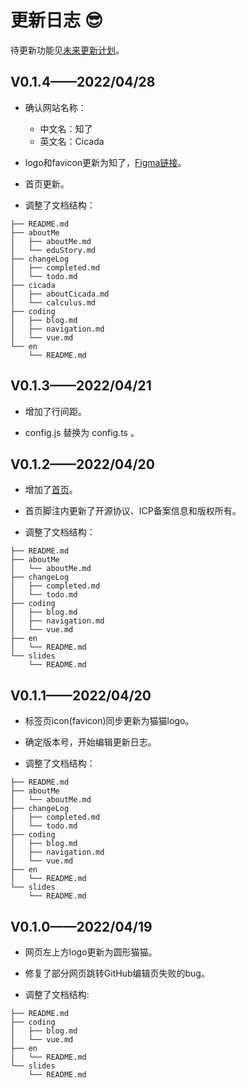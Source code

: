# 更新日志 :sunglasses:

待更新功能见[未来更新计划](./todo.md)。

## V0.1.4——2022/04/28

- 确认网站名称：

    - 中文名：知了
    - 英文名：Cicada

-  logo和favicon更新为知了，[Figma链接](https://www.figma.com/file/uJqz3DyZCJILfgkyrlNIH0/Cicada?node-id=0%3A1)。

- 首页更新。

- 调整了文档结构：

```{4,8-10}
├── README.md
├── aboutMe
│   ├── aboutMe.md
│   └── eduStory.md
├── changeLog
│   ├── completed.md
│   └── todo.md
├── cicada
│   ├── aboutCicada.md
│   └── calculus.md
├── coding
│   ├── blog.md
│   ├── navigation.md
│   └── vue.md
└── en
    └── README.md
```

## V0.1.3——2022/04/21

- 增加了行间距。

-  config.js 替换为 config.ts 。

## V0.1.2——2022/04/20

- 增加了[首页](../README.md)。

- 首页脚注内更新了开源协议、ICP备案信息和版权所有。

- 调整了文档结构：

```{2-3}
├── README.md
├── aboutMe
│   └── aboutMe.md
├── changeLog
│   ├── completed.md
│   └── todo.md
├── coding
│   ├── blog.md
│   ├── navigation.md
│   └── vue.md
├── en
│   └── README.md
└── slides
    └── README.md
```

## V0.1.1——2022/04/20

- 标签页icon(favicon)同步更新为猫猫logo。

- 确定版本号，开始编辑更新日志。

- 调整了文档结构：

```{4-5,9}
├── README.md
├── aboutMe
│   └── aboutMe.md
├── changeLog
│   ├── completed.md
│   └── todo.md
├── coding
│   ├── blog.md
│   ├── navigation.md
│   └── vue.md
├── en
│   └── README.md
└── slides
    └── README.md
```

## V0.1.0——2022/04/19 

- 网页左上方logo更新为圆形猫猫。

- 修复了部分网页跳转GitHub编辑页失败的bug。

- 调整了文档结构:

```{2-4,7-8}
├── README.md
├── coding
│   ├── blog.md
│   └── vue.md
├── en
│   └── README.md
└── slides
    └── README.md
```

